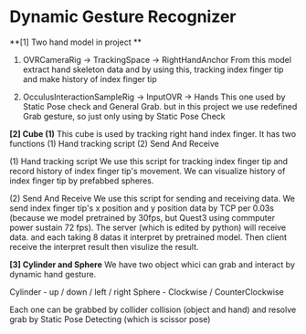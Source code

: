 # Dynamic Gesture Recognizer

**[1] Two hand model in project **
1. OVRCameraRig -> TrackingSpace -> RightHandAnchor
From this model extract hand skeleton data and by using this, tracking index finger tip and make history of index finger tip

2. OcculusInteractionSampleRig -> InputOVR -> Hands
This one used by Static Pose check and General Grab. but in this project we use redefined Grab gesture, so just only using by Static Pose Check

**[2] Cube (1)**
This cube is used by tracking right hand index finger. 
It has two functions (1) Hand tracking script (2) Send And Receive

(1) Hand tracking script
We use this script for tracking index finger tip and record history of index finger tip's movement. 
We can visualize history of index finger tip by prefabbed spheres.

(2) Send And Receive
We use this script for sending and receiving data. 
We send index finger tip's x position and y position data by TCP per 0.03s (because we model pretrained by 30fps, but Quest3 using commputer power sustain 72 fps). 
The server (which is edited by python) will receive data. and each taking 8 datas it interpret by pretrained model. 
Then client receive the interpret result then visulize the result.

**[3] Cylinder and Sphere**
We have two object whici can grab and interact by dynamic hand gesture. 

Cylinder - up / down / left / right
Sphere - Clockwise / CounterClockwise

Each one can be grabbed by collider collision (object and hand) and resolve grab by Static Pose Detecting (which is scissor pose) 
